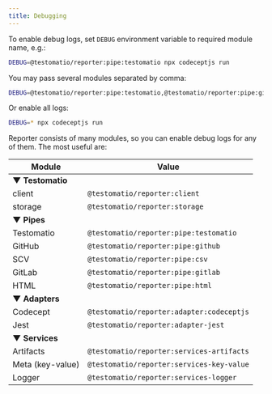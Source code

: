 ```yaml
---
title: Debugging
---
```



To enable debug logs, set `DEBUG` environment variable to required module name, e.g.:

```bash
DEBUG=@testomatio/reporter:pipe:testomatio npx codeceptjs run
```

You may pass several modules separated by comma:

```bash
DEBUG=@testomatio/reporter:pipe:testomatio,@testomatio/reporter:pipe:github npx codeceptjs run
```

Or enable all logs:

```bash
DEBUG=* npx codeceptjs run
```

Reporter consists of many modules, so you can enable debug logs for any of them. The most useful are:

| Module           | Value                                     |
| ---------------- | ----------------------------------------- |
| **▼ Testomatio** |
| client           | `@testomatio/reporter:client`             |
| storage          | `@testomatio/reporter:storage`            |
| **▼ Pipes**      |
| Testomatio       | `@testomatio/reporter:pipe:testomatio`    |
| GitHub           | `@testomatio/reporter:pipe:github`        |
| SCV              | `@testomatio/reporter:pipe:csv`           |
| GitLab           | `@testomatio/reporter:pipe:gitlab`        |
| HTML             | `@testomatio/reporter:pipe:html`          |
| **▼ Adapters**   |
| Codecept         | `@testomatio/reporter:adapter:codeceptjs` |
| Jest             | `@testomatio/reporter:adapter-jest`       |
| **▼ Services**   |
| Artifacts        | `@testomatio/reporter:services-artifacts` |
| Meta (key-value) | `@testomatio/reporter:services-key-value` |
| Logger           | `@testomatio/reporter:services-logger`    |

